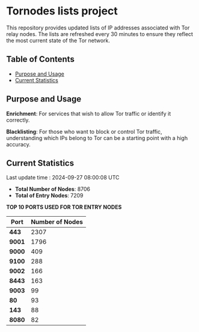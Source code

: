 # Tornodes lists project

This repository provides updated lists of IP addresses associated with Tor relay nodes. The lists are refreshed every 30 minutes to ensure they reflect the most current state of the Tor network.

## Table of Contents

- [Purpose and Usage](#purpose-and-usage)
- [Current Statistics](#current-statistics)


## Purpose and Usage

**Enrichment**: For services that wish to allow Tor traffic or identify it correctly.

**Blacklisting**: For those who want to block or control Tor traffic, understanding which IPs belong to Tor can be a starting point with a high accuracy.

## Current Statistics

Last update time : 2024-09-27 08:00:08 UTC

- **Total Number of Nodes**: 8706
- **Total of Entry Nodes**: 7209

**TOP 10 PORTS USED FOR TOR ENTRY NODES**

| **Port** | **Number of Nodes** |
|------|-----------------|
| **443**   | 2307  |
| **9001**   | 1796  |
| **9000**   | 409  |
| **9100**   | 288  |
| **9002**   | 166  |
| **8443**   | 163  |
| **9003**   | 99  |
| **80**   | 93  |
| **143**   | 88  |
| **8080**   | 82  |

